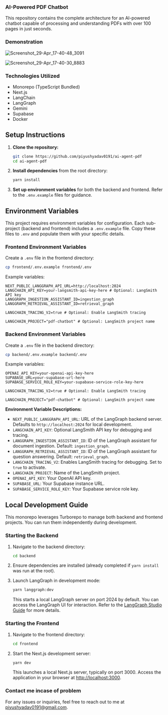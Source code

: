 ### AI-Powered PDF Chatbot

This repository contains the complete architecture for an AI-powered chatbot capable of processing and understanding PDFs with over 100 pages in just seconds.

### Demonstration

![Screenshot_29-Apr_17-40-48_3091](https://github.com/user-attachments/assets/71feee3f-8796-4d32-b282-4131cb05a76c)

![Screenshot_29-Apr_17-40-30_8883](https://github.com/user-attachments/assets/44b54d91-b937-43a2-a17e-fecfd4cfd858)


### Technologies Utilized

- Monorepo (TypeScript Bundled)
- Next.js
- LangChain
- LangGraph
- Gemini
- Supabase
- Docker

## Setup Instructions

1. **Clone the repository:**

   ```bash
   git clone https://github.com/piyushyadav0191/ai-agent-pdf
   cd ai-agent-pdf
   ```

2. **Install dependencies** from the root directory:

   ```bash
   yarn install
   ```

3. **Set up environment variables** for both the backend and frontend. Refer to the `.env.example` files for guidance.

## Environment Variables

This project requires environment variables for configuration. Each sub-project (backend and frontend) includes a `.env.example` file. Copy these files to `.env` and populate them with your specific details.

### Frontend Environment Variables

Create a `.env` file in the frontend directory:

```bash
cp frontend/.env.example frontend/.env
```

Example variables:

```
NEXT_PUBLIC_LANGGRAPH_API_URL=http://localhost:2024
LANGCHAIN_API_KEY=your-langsmith-api-key-here # Optional: LangSmith API key
LANGGRAPH_INGESTION_ASSISTANT_ID=ingestion_graph
LANGGRAPH_RETRIEVAL_ASSISTANT_ID=retrieval_graph

LANGCHAIN_TRACING_V2=true # Optional: Enable LangSmith tracing

LANGCHAIN_PROJECT="pdf-chatbot" # Optional: LangSmith project name
```

### Backend Environment Variables

Create a `.env` file in the backend directory:

```bash
cp backend/.env.example backend/.env
```

Example variables:

```
OPENAI_API_KEY=your-openai-api-key-here
SUPABASE_URL=your-supabase-url-here
SUPABASE_SERVICE_ROLE_KEY=your-supabase-service-role-key-here

LANGCHAIN_TRACING_V2=true # Optional: Enable LangSmith tracing

LANGCHAIN_PROJECT="pdf-chatbot" # Optional: LangSmith project name
```

**Environment Variable Descriptions:**

- `NEXT_PUBLIC_LANGGRAPH_API_URL`: URL of the LangGraph backend server. Defaults to `http://localhost:2024` for local development.
- `LANGCHAIN_API_KEY`: Optional LangSmith API key for debugging and tracing.
- `LANGGRAPH_INGESTION_ASSISTANT_ID`: ID of the LangGraph assistant for document ingestion. Default: `ingestion_graph`.
- `LANGGRAPH_RETRIEVAL_ASSISTANT_ID`: ID of the LangGraph assistant for question answering. Default: `retrieval_graph`.
- `LANGCHAIN_TRACING_V2`: Enables LangSmith tracing for debugging. Set to `true` to activate.
- `LANGCHAIN_PROJECT`: Name of the LangSmith project.
- `OPENAI_API_KEY`: Your OpenAI API key.
- `SUPABASE_URL`: Your Supabase instance URL.
- `SUPABASE_SERVICE_ROLE_KEY`: Your Supabase service role key.

## Local Development Guide

This monorepo leverages Turborepo to manage both backend and frontend projects. You can run them independently during development.

### Starting the Backend

1. Navigate to the backend directory:

   ```bash
   cd backend
   ```

2. Ensure dependencies are installed (already completed if `yarn install` was run at the root).

3. Launch LangGraph in development mode:

   ```bash
   yarn langgraph:dev
   ```

   This starts a local LangGraph server on port 2024 by default. You can access the LangGraph UI for interaction. Refer to the [LangGraph Studio Guide](https://langchain-ai.github.io/langgraph/concepts/langgraph_studio/) for more details.

### Starting the Frontend

1. Navigate to the frontend directory:

   ```bash
   cd frontend
   ```

2. Start the Next.js development server:

   ```bash
   yarn dev
   ```

   This launches a local Next.js server, typically on port 3000. Access the application in your browser at [http://localhost:3000](http://localhost:3000).

### Contact me incase of problem

For any issues or inquiries, feel free to reach out to me at [piyushyadav0191@gmail.com](mailto:piyushyadav0191@gmail.com).
